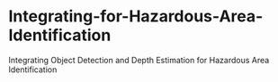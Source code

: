 # Integrating-for-Hazardous-Area-Identification
Integrating Object Detection and Depth Estimation for Hazardous Area Identification

